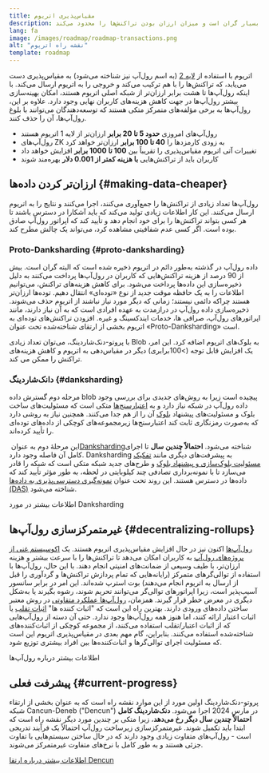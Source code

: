 ```yaml
---
title: مقیاس‌پذیری اتریوم
description: رول‌آپ‌ها تراکنش‌ها را خارج از زنجیره گردآوری می‌کنند و هزینه را برای کاربر کاهش می‌دهند. با این حال، روشی که در حال حاضر رول‌آپ‌ها از داده استفاده می‌کنند، بسیار گران است و میزان ارزان بودن تراکنش‌ها را محدود می‌کند. Proto-Danksharding مشکل را برطرف خواهد کرد.
lang: fa
image: /images/roadmap/roadmap-transactions.png
alt: "نقشه‌ راه اتریوم"
template: roadmap
---
```


اتریوم با استفاده از [لایه 2](/layer-2/#rollups) (به اسم رول‌آپ نیز شناخته می‌شود) به مقیاس‌پذیری دست می‌یابد، که تراکنش‌ها را با هم ترکیب می‌کند و خروجی را به اتریوم ارسال می‌کند. با اینکه رول‌آپ‌ها تا هشت برابر ارزان‌تر از شبکه اصلی اتریوم هستند، امکان بهینه‌سازی بیشتر رول‌آپ‌ها در جهت کاهش هزینه‌های کاربران نهایی وجود دارد. علاوه بر این، رول‌آپ‌ها به برخی مؤلفه‌های متمرکز متکی هستند که توسعه‌دهندگان می‌توانند با بلوغ رول‌آپ‌ها، آن را حذف کنند.

<InfoBanner mb={8} title="هزینه‌های تراکنش">
  <ul style={{ marginBottom: 0 }}>
    <li>رول‌‌آپ‌های امروزی <strong>حدود 5 تا 20 برابر</strong> ارزان‌تر از لایه 1 اتریوم هستند</li>
    <li>رول‌آپ‌های ZK به زودی کارمزدها را <strong>‏40 تا 100 برابر</strong> ارزان‌تر خواهد کرد</li>
    <li>تغییرات آتی اتریوم مقیاس‌پذیری را تقریباً بین <strong>‏100 تا 1000 برابر</strong> افزایش خواهد داد</li>
    <li style={{ marginBottom: 0 }}>کاربران باید از تراکنش‌هایی <strong>با هزینه کمتر از 0.001 دلار</strong> بهره‌مند شوند</li>
  </ul>
</InfoBanner>

## ارزان‌تر کردن داده‌ها {#making-data-cheaper}

رول‌آپ‌ها تعداد زیادی از تراکنش‌ها را جمع‌آوری می‌کنند، اجرا می‌کنند و نتایج را به اتریوم ارسال می‌کنند. این کار اطلاعات زیادی تولید می‌کند که باید آشکارا در دسترس باشند تا هر کسی بتواند تراکنش‌ها را برای خود انجام دهد و تأیید کند که اپراتور ‌رول‌آپ صادق بوده است. اگر کسی عدم شفافیتی مشاهده کرد، می‌تواند یک چالش مطرح کند.

### Proto-Danksharding {#proto-danksharding}

داده رول‌آپ در گذشته به‌طور دائم در اتریوم ذخیره شده است که البته گران است. بیش از 90 درصد از هزینه تراکنش‌هایی که کاربران در رول‌آپ‌ها پرداخت می‌کنند به دلیل ذخیره‌سازی این داده‌ها پرداخت می‌شود. برای کاهش هزینه‌های تراکنش، می‌توانیم اطلاعات را به یک حافظه موقت جدید از نوع «توده‌ای» انتقال دهیم. توده‌ها ارزان‌تر هستند چراکه دائمی نیستند؛ زمانی که دیگر مورد نیاز نباشند از اتریوم حذف می‌شوند. ذخیره‌سازی داده رول‌آپ در درازمدت به عهده افرادی است که به آن نیاز دارند، مانند اپراتورهای رول‌آپ، صرافی ها، خدمات ایندکسینگ و غیره. افزودن تراکنش‌های توده‌ای به اتریوم بخشی از ارتقای شناخته‌شده تحت عنوان «Proto-Danksharding» است.

با پروتو-دنک‌شاردینگ، می‌توان تعداد زیادی Blob به بلوک‌های اتریوم اضافه کرد. این امر، یک افزایش قابل توجه (>100برابری) دیگر در مقیاس‌دهی به اتریوم و کاهش هزینه‌های تراکنش را ممکن می کند.

### دانک‌شاردینگ {#danksharding}

مرحله دوم گسترش داده blob پیچیده است زیرا به روش‌های جدیدی برای بررسی وجود داده رول‌‌آپ در شبکه نیاز دارد و به [اعتبارسنج‌ها](/glossary/#validator) متکی است که مسئولیت‌های ساخت بلوک و مسئولیت‌های پیشنهاد [بلوک](/glossary/#block) آن را از هم جدا می‌کنند. همچنین نیاز به روشی دارد که به‌صورت رمزنگاری ثابت کند اعتبارسنج‌ها زیرمجموعه‌های کوچکی از داده‌های توده‌ای را تأیید کرده‌اند.

این مرحلۀ دوم به عنوان [‏Danksharding‏](/roadmap/danksharding/) شناخته می‌شود. **احتمالاً چندین سال** تا اجرای کامل آن فاصله وجود دارد. Danksharding به پیشرفت‌های دیگری مانند [تفکیک مسئولیت بلوک‌سازی و پیشنهاد بلوک](/roadmap/pbs) و طرح‌های جدید شبکه متکی است که شبکه را قادر می‌سازد تا با نمونه‌برداری تصادفی چند کیلوبایتی در لحظه، به طور مؤثر تأیید کند که داده‌ها در دسترس هستند. این روند تحت عنوان [نمونه‌گیری دسترسی‌پذیری به داده‌ها (DAS)](/developers/docs/data-availability) شناخته می‌شود.

<ButtonLink variant="outline-color" href="/roadmap/danksharding/">اطلاعات بیشتر در مورد Danksharding</ButtonLink>

## غیرمتمرکزسازی رول‌آپ‌ها {#decentralizing-rollups}

[رول‌آپ‌ها](/layer-2) اکنون نیز در حال افزایش مقیاس‌‌پذیری اتریوم هستند. یک [اکوسیستم غنی از پروژه‌های رول‌آپ](https://l2beat.com/scaling/tvl) به کاربران امکان می‌دهد تا تراکنش‌ها را با سرعت بیشتر و هزینه ارزان‌تر، با طیف وسیعی از ضمانت‌های امنیتی انجام دهند. با این حال، رول‌آپ‌ها با استفاده از توالی‌گرهای متمرکز (رایانه‌هایی که تمام پردازش تراکنش‌ها و گردآوری را قبل از ارسال به اتریوم انجام می‌دهند) بوت استرپ شده‌اند. این امر در برابر سانسور آسیب‌پذیر است، زیرا اپراتورهای توالی‌گر می‌توانند تحریم شوند، رشوه بگیرند یا به‌شکل دیگری در معرض خطر قرار گیرند. همزمان، [رول‌آپ‌ها عملکرد متفاوتی](https://l2beat.com) در روش معتبر ساختن داده‌های ورودی دارند. بهترین راه این است که "اثبات کننده ها" [اثبات تقلب](/glossary/#fraud-proof) یا اثبات اعتبار ارائه کنند، اما هنوز همه رول‌‌آپ‌ها وجود ندارد. حتی آن دسته از رول‌آپ‌هایی که از اثبات اعتبار/تقلب استفاده می‌کنند، از مجموعه کوچکی از اثبات‌کننده‌های شناخته‌شده استفاده می‌کنند. بنابراین، گام مهم بعدی در مقیاس‌پذیری اتریوم این است که مسئولیت اجرای توالی‌گرها و اثبات‌کننده‌ها بین افراد بیشتری توزیع شود.

<ButtonLink variant="outline-color" href="/developers/docs/scaling/">اطلاعات بیشتر درباره رول‌آپ‌ها</ButtonLink>

## پیشرفت فعلی {#current-progress}

پروتو-دنک‌شاردینگ اولین مورد از این موارد نقشه راه است که به عنوان بخشی از ارتقاء شبکه Cancun-Deneb ("Dencun") در مارس 2024 اجرا می‌شود. **دنک‌شاردینگ کامل احتمالاً چندین سال دیگر رخ می‌دهد**، زیرا متکی بر چندین مورد دیگر نقشه راه است که ابتدا باید تکمیل شوند. غیرمتمرکزسازی زیرساخت رول‌آپ احتمالاً یک فرآیند تدریجی است - رول‌آپ‌های متفاوت زیادی وجود دارند که در حال ساختن سیستم‌هایی با تفاوت جزئی هستند و به طور کامل با نرخ‌های متفاوت غیرمتمرکز می‌شوند.

[اطلاعات بیشتر درباره ارتقا Dencun](/roadmap/dencun/)

<QuizWidget quizKey="scaling" />
